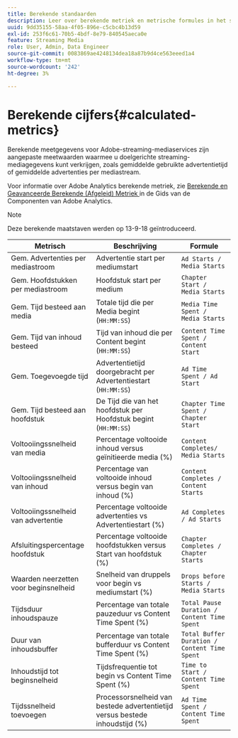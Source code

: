 ```yaml
---
title: Berekende standaarden
description: Leer over berekende metriek en metrische formules in het stromen media diensten.
uuid: 9dd35155-58aa-4f05-896e-c5cbc4b13d59
exl-id: 253f6c61-70b5-4bdf-8e79-840545aeca0e
feature: Streaming Media
role: User, Admin, Data Engineer
source-git-commit: 0083869ae4248134dea18a87b9d4ce563eeed1a4
workflow-type: tm+mt
source-wordcount: '242'
ht-degree: 3%

---
```


# Berekende cijfers{#calculated-metrics}

Berekende meetgegevens voor Adobe-streaming-mediaservices zijn aangepaste meetwaarden waarmee u doelgerichte streaming-mediagegevens kunt verkrijgen, zoals gemiddelde gebruikte advertentietijd of gemiddelde advertenties per mediastream.

Voor informatie over Adobe Analytics berekende metriek, zie [ Berekende en Geavanceerde Berekende (Afgeleid) Metriek ](https://experienceleague.adobe.com/docs/analytics/components/calculated-metrics/cm-overview.html?lang=nl-NL) in de Gids van de Componenten van Adobe Analytics.

>[!NOTE]
>
>Deze berekende maatstaven werden op 13-9-18 geïntroduceerd.

| Metrisch | Beschrijving | Formule |
|---|---|---|
| Gem. Advertenties per mediastroom | Advertentie start per mediumstart | `Ad Starts / Media Starts` |
| Gem. Hoofdstukken per mediastroom | Hoofdstuk start per medium | `Chapter Start / Media Starts` |
| Gem. Tijd besteed aan media | Totale tijd die per Media begint (`HH:MM:SS`) | `Media Time Spent / Media Starts` |
| Gem. Tijd van inhoud besteed | Tijd van inhoud die per Content begint (`HH:MM:SS`) | `Content Time Spent / Content Start` |
| Gem. Toegevoegde tijd | Advertentietijd doorgebracht per Advertentiestart (`HH:MM:SS`) | `Ad Time Spent / Ad Start` |
| Gem. Tijd besteed aan hoofdstuk | De Tijd die van het hoofdstuk per Hoofdstuk begint (`HH:MM:SS`) | `Chapter Time Spent / Chapter Start` |
| Voltooiingssnelheid van media | Percentage voltooide inhoud versus geïnitieerde media (%) | `Content Completes/ Media Starts` |
| Voltooiingssnelheid van inhoud | Percentage van voltooide inhoud versus begin van inhoud (%) | `Content Completes / Content Starts` |
| Voltooiingssnelheid van advertentie | Percentage voltooide advertenties vs Advertentiestart (%) | `Ad Completes / Ad Starts` |
| Afsluitingspercentage hoofdstuk | Percentage voltooide hoofdstukken versus Start van hoofdstuk (%) | `Chapter Completes / Chapter Starts` |
| Waarden neerzetten voor beginsnelheid | Snelheid van druppels voor begin vs mediumstart (%) | `Drops before Starts / Media Starts` |
| Tijdsduur inhoudspauze | Percentage van totale pauzeduur vs Content Time Spent (%) | `Total Pause Duration / Content Time Spent` |
| Duur van inhoudsbuffer | Percentage van totale bufferduur vs Content Time Spent (%) | `Total Buffer Duration / Content Time Spent` |
| Inhoudstijd tot beginsnelheid | Tijdsfrequentie tot begin vs Content Time Spent (%) | `Time to Start / Content Time Spent` |
| Tijdssnelheid toevoegen | Processorsnelheid van bestede advertentietijd versus bestede inhoudstijd (%) | `Ad Time Spent / Content Time Spent` |
